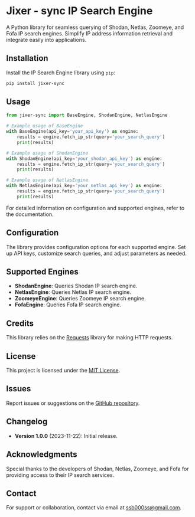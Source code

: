 # Jixer - sync IP Search Engine

A Python library for seamless querying of Shodan, Netlas, Zoomeye, and Fofa IP search engines. Simplify IP address information retrieval and integrate easily into applications.

## Installation

Install the IP Search Engine library using `pip`:

```bash
pip install jixer-sync
```

## Usage

```python
from jixer-sync import BaseEngine, ShodanEngine, NetlasEngine

# Example usage of BaseEngine
with BaseEngine(api_key='your_api_key') as engine:
    results = engine.fetch_ip_str(query='your_search_query')
    print(results)

# Example usage of ShodanEngine
with ShodanEngine(api_key='your_shodan_api_key') as engine:
    results = engine.fetch_ip_str(query='your_search_query')
    print(results)

# Example usage of NetlasEngine
with NetlasEngine(api_key='your_netlas_api_key') as engine:
    results = engine.fetch_ip_str(query='your_search_query')
    print(results)
```

For detailed information on configuration and supported engines, refer to the documentation.

## Configuration

The library provides configuration options for each supported engine. Set up API keys, customize search queries, and adjust parameters as needed.

## Supported Engines

- **ShodanEngine**: Queries Shodan IP search engine.
- **NetlasEngine**: Queries Netlas IP search engine.
- **ZoomeyeEngine**: Queries Zoomeye IP search engine.
- **FofaEngine**: Queries Fofa IP search engine.

## Credits

This library relies on the [Requests](https://docs.python-requests.org/en/latest/) library for making HTTP requests.

## License

This project is licensed under the [MIT License](LICENSE).

## Issues

Report issues or suggestions on the [GitHub repository](https://github.com/ssb000ss/jixer-sync).

## Changelog

- **Version 1.0.0** (2023-11-22): Initial release.

## Acknowledgments

Special thanks to the developers of Shodan, Netlas, Zoomeye, and Fofa for providing access to their IP search services.

## Contact

For support or collaboration, contact via email at [ssb000ss@gmail.com](mailto:ssb000ss@gmail.com).
